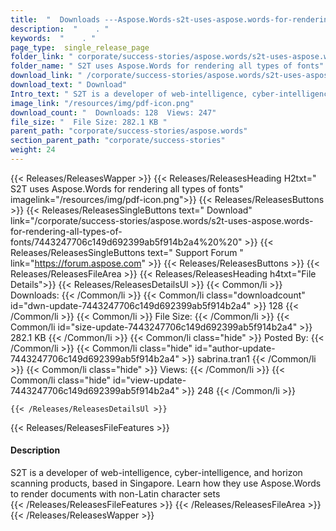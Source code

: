 ```yaml
---
title:  "  Downloads ---Aspose.Words-s2t-uses-aspose.words-for-rendering-all-types-of-fonts . " 
description:  "    . " 
keywords:  "    . " 
page_type:  single_release_page
folder_link: " corporate/success-stories/aspose.words/s2t-uses-aspose.words-for-rendering-all-types-of-fonts/"
folder_name: " S2T uses Aspose.Words for rendering all types of fonts"
download_link: " /corporate/success-stories/aspose.words/s2t-uses-aspose.words-for-rendering-all-types-of-fonts/7443247706c149d692399ab5f914b2a4"
download_text: " Download"
Intro_text: " S2T is a developer of web-intelligence, cyber-intelligence, and horizon scanning..."
image_link: "/resources/img/pdf-icon.png"
download_count: "  Downloads: 128  Views: 247"
file_size: "  File Size: 282.1 KB "
parent_path: "corporate/success-stories/aspose.words"
section_parent_path: "corporate/success-stories"
weight: 24 
---
```


{{< Releases/ReleasesWapper >}}
  {{< Releases/ReleasesHeading H2txt=" S2T uses Aspose.Words for rendering all types of fonts" imagelink="/resources/img/pdf-icon.png">}}
  {{< Releases/ReleasesButtons >}}
    {{< Releases/ReleasesSingleButtons text=" Download" link="/corporate/success-stories/aspose.words/s2t-uses-aspose.words-for-rendering-all-types-of-fonts/7443247706c149d692399ab5f914b2a4%20%20" >}}
    {{< Releases/ReleasesSingleButtons text=" Support Forum " link="https://forum.aspose.com" >}}
  {{< Releases/ReleasesButtons >}}
  {{< Releases/ReleasesFileArea >}}
    {{< Releases/ReleasesHeading h4txt="File Details">}}
    {{< Releases/ReleasesDetailsUl >}}
            {{< Common/li  >}} Downloads: {{< /Common/li >}} 
      {{< Common/li class="downloadcount" id="dwn-update-7443247706c149d692399ab5f914b2a4" >}} 128 {{< /Common/li >}} 
      {{< Common/li  >}} File Size: {{< /Common/li >}} 
      {{< Common/li id="size-update-7443247706c149d692399ab5f914b2a4" >}} 282.1 KB {{< /Common/li >}} 
      {{< Common/li  class="hide" >}} Posted By: {{< /Common/li >}} 
      {{< Common/li class="hide" id="author-update-7443247706c149d692399ab5f914b2a4" >}} sabrina.tran1 {{< /Common/li >}} 
      {{< Common/li class="hide"  >}} Views: {{< /Common/li >}} 
      {{< Common/li class="hide" id="view-update-7443247706c149d692399ab5f914b2a4" >}} 248 {{< /Common/li >}} 

    {{< /Releases/ReleasesDetailsUl >}}

  {{< Releases/ReleasesFileFeatures >}}
      <h4>Description</h4><div class="HTMLDescription">S2T is a developer of web-intelligence, cyber-intelligence, and horizon scanning products, based in Singapore. Learn how they use Aspose.Words to render documents with non-Latin character sets</div>
  {{< /Releases/ReleasesFileFeatures >}}
 {{< /Releases/ReleasesFileArea >}}
{{< /Releases/ReleasesWapper >}}


